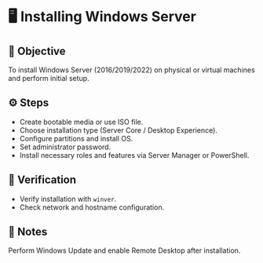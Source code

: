 # 🖥️ Installing Windows Server

## 🧠 Objective
To install Windows Server (2016/2019/2022) on physical or virtual machines and perform initial setup.

## ⚙️ Steps
- Create bootable media or use ISO file.
- Choose installation type (Server Core / Desktop Experience).
- Configure partitions and install OS.
- Set administrator password.
- Install necessary roles and features via Server Manager or PowerShell.

## 🧩 Verification
- Verify installation with `winver`.
- Check network and hostname configuration.

## 📝 Notes
Perform Windows Update and enable Remote Desktop after installation.
